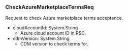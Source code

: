 ### CheckAzureMarketplaceTermsReq
Request to check Azure marketplace terms acceptance.

- cloudAccountId: System.String
  - Azure cloud account ID in RSC.
- cdmVersion: System.String
  - CDM version to check terms for.
